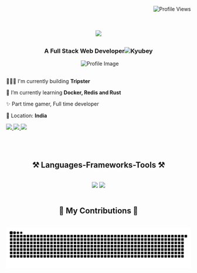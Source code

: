 <p align="right">
  <img src="https://komarev.com/ghpvc/?username=harshthakkr&label=Profile%20views&color=0e75b6&style=flat" alt="Profile Views" />
</p>

<h1 align="center">
    <img src="https://readme-typing-svg.herokuapp.com/?font=Righteous&size=35&center=true&vCenter=true&width=500&height=70&duration=4000&lines=Hi+There!+🙋🏻‍♂️;+I'm+Harsh+Thakkar!;" />
</h1>

<h3 align="center">A Full Stack Web Developer<img height="22" alt="Kyubey" src="https://raw.githubusercontent.com/innng/innng/master/assets/kyubey.gif"/></h3>
<div>
<img align="right" src="https://github.com/SankshipthShetty/SankshipthShetty/assets/99337968/2bd05422-3a3b-4d7c-94a1-7cdb584c09d7" alt="Profile Image" width="300"/>
<br /><br />
    
👨🏻‍💻 I'm currently building **Tripster**
 
🌱 I’m currently learning **Docker, Redis and Rust**
    
✨ Part time gamer, Full time developer

📍 Location: **India** 
<div> 
    <a href="https://x.com/harshthkkr" target="_blank">
        <img src="https://img.shields.io/badge/Twitter-1DA1F2?style=for-the-badge&logo=twitter&logoColor=white" />
    </a>
    <a href="mailto:iharshthkkr@gmail.com" target="_blank">
        <img src="https://img.shields.io/badge/Gmail-333333?style=for-the-badge&logo=gmail&logoColor=red" />
    </a>
    <a href="https://linkedin.com/in/harshthakkr" target="_blank">
        <img src="https://img.shields.io/badge/LinkedIn-0077B5?style=for-the-badge&logo=linkedin&logoColor=white" target="_blank" />
    </a>
</div>
</div>
<br /><br /><br />
<h2 align="center">⚒️ Languages-Frameworks-Tools ⚒️</h2>
<br/>
<div align="center">
    <img src="https://skillicons.dev/icons?i=next,react,javascript,typescript,tailwind,html,css,scss,github,git" />
    <img src="https://skillicons.dev/icons?i=nodejs,express,mongodb,postgresql,mysql,prisma,rust,figma,cpp,java" /><br>
</div>

<br/>
<div align="center">
  <h2>🐍 My Contributions 🐍</h2>
  <br>
  <picture>
    <source
    media="(prefers-color-scheme: dark)"
    srcset="https://raw.githubusercontent.com/harshthakkr/harshthakkr/output/github-contribution-grid-snake-dark.svg"
    />
    <source
    media="(prefers-color-scheme: light)"
    srcset="https://raw.githubusercontent.com/harshthakkr/harshthakkr/output/github-contribution-grid-snake.svg"
    />
    <img
    alt="github contribution grid snake animation"
    src="https://raw.githubusercontent.com/harshthakkr/harshthakkr/output/github-contribution-grid-snake.svg"
    />
  </picture>
  <br/><br/><br/>
</div>

